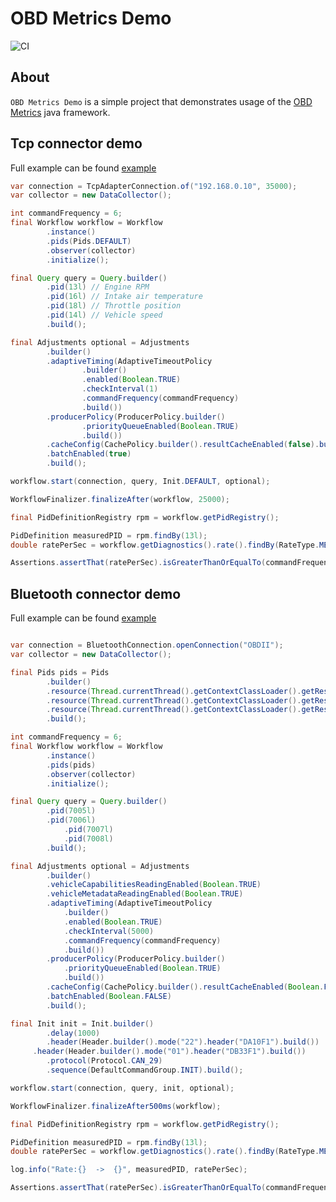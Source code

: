 # OBD Metrics Demo

![CI](https://github.com/tzebrowski/ObdMetricsDemo/workflows/Build/badge.svg?branch=main)


## About


`OBD Metrics Demo` is a simple project that demonstrates usage of the [OBD Metrics](https://github.com/tzebrowski/OBDMetrics "OBD Metrics")  java framework.



## Tcp connector demo
Full example can be found [example](https://github.com/tzebrowski/ObdMetricsDemo/blob/main/src/test/java/org/obd/metrics/demo/TcpDemo.java "example")  


```java
var connection = TcpAdapterConnection.of("192.168.0.10", 35000);
var collector = new DataCollector();

int commandFrequency = 6;
final Workflow workflow = Workflow
        .instance()
        .pids(Pids.DEFAULT)
        .observer(collector)
        .initialize();

final Query query = Query.builder()
        .pid(13l) // Engine RPM
        .pid(16l) // Intake air temperature
        .pid(18l) // Throttle position
        .pid(14l) // Vehicle speed
        .build();

final Adjustments optional = Adjustments
        .builder()
        .adaptiveTiming(AdaptiveTimeoutPolicy
                .builder()
                .enabled(Boolean.TRUE)
                .checkInterval(1)
                .commandFrequency(commandFrequency)
                .build())
        .producerPolicy(ProducerPolicy.builder()
                .priorityQueueEnabled(Boolean.TRUE)
                .build())
        .cacheConfig(CachePolicy.builder().resultCacheEnabled(false).build())
        .batchEnabled(true)
        .build();

workflow.start(connection, query, Init.DEFAULT, optional);

WorkflowFinalizer.finalizeAfter(workflow, 25000);

final PidDefinitionRegistry rpm = workflow.getPidRegistry();

PidDefinition measuredPID = rpm.findBy(13l);
double ratePerSec = workflow.getDiagnostics().rate().findBy(RateType.MEAN, measuredPID).get().getValue();

Assertions.assertThat(ratePerSec).isGreaterThanOrEqualTo(commandFrequency);

```

## Bluetooth connector demo
Full example can be found [example](https://github.com/tzebrowski/ObdMetricsDemo/blob/main/src/test/java/org/obd/metrics/demo/BluetoothDemo.java "example")  



```java

var connection = BluetoothConnection.openConnection("OBDII");
var collector = new DataCollector();

final Pids pids = Pids
        .builder()
        .resource(Thread.currentThread().getContextClassLoader().getResource("giulia_2.0_gme.json"))
        .resource(Thread.currentThread().getContextClassLoader().getResource("extra.json"))
        .resource(Thread.currentThread().getContextClassLoader().getResource("mode01.json"))
		.build();

int commandFrequency = 6;
final Workflow workflow = Workflow
        .instance()
        .pids(pids)
        .observer(collector)
        .initialize();

final Query query = Query.builder()
		.pid(7005l) 
		.pid(7006l) 
	      	.pid(7007l) 
	      	.pid(7008l) 
		.build();

final Adjustments optional = Adjustments
        .builder()
        .vehicleCapabilitiesReadingEnabled(Boolean.TRUE)
        .vehicleMetadataReadingEnabled(Boolean.TRUE)
        .adaptiveTiming(AdaptiveTimeoutPolicy
        	.builder()
        	.enabled(Boolean.TRUE)
        	.checkInterval(5000)
        	.commandFrequency(commandFrequency)
        	.build())
        .producerPolicy(ProducerPolicy.builder()
            .priorityQueueEnabled(Boolean.TRUE)
            .build())
        .cacheConfig(CachePolicy.builder().resultCacheEnabled(Boolean.FALSE).build())
        .batchEnabled(Boolean.FALSE)
        .build();

final Init init = Init.builder()
        .delay(1000)
        .header(Header.builder().mode("22").header("DA10F1").build())
	 .header(Header.builder().mode("01").header("DB33F1").build())
        .protocol(Protocol.CAN_29)
        .sequence(DefaultCommandGroup.INIT).build();

workflow.start(connection, query, init, optional);

WorkflowFinalizer.finalizeAfter500ms(workflow);

final PidDefinitionRegistry rpm = workflow.getPidRegistry();

PidDefinition measuredPID = rpm.findBy(13l);
double ratePerSec = workflow.getDiagnostics().rate().findBy(RateType.MEAN, measuredPID).get().getValue();

log.info("Rate:{}  ->  {}", measuredPID, ratePerSec);

Assertions.assertThat(ratePerSec).isGreaterThanOrEqualTo(commandFrequency);
```
